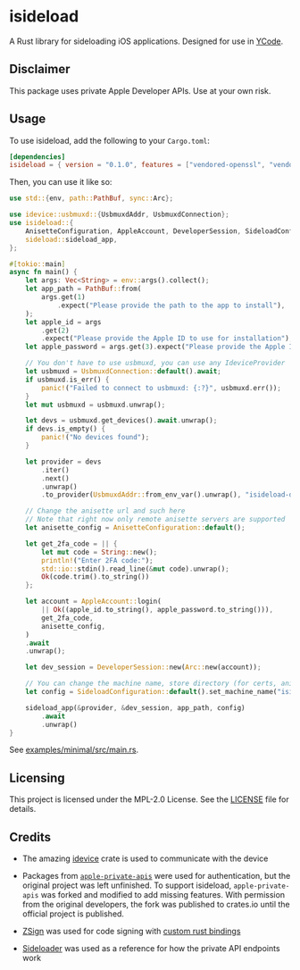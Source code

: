 # isideload

A Rust library for sideloading iOS applications. Designed for use in [YCode](https://github.com/nab138/YCode).

## Disclaimer

This package uses private Apple Developer APIs. Use at your own risk.

## Usage

To use isideload, add the following to your `Cargo.toml`:

```toml
[dependencies]
isideload = { version = "0.1.0", features = ["vendored-openssl", "vendored-botan" ] } # Optionally, both vendored features can be enabled to avoid needing OpenSSL and Botan installed on your system.
```

Then, you can use it like so:

```rs
use std::{env, path::PathBuf, sync::Arc};

use idevice::usbmuxd::{UsbmuxdAddr, UsbmuxdConnection};
use isideload::{
    AnisetteConfiguration, AppleAccount, DeveloperSession, SideloadConfiguration,
    sideload::sideload_app,
};

#[tokio::main]
async fn main() {
    let args: Vec<String> = env::args().collect();
    let app_path = PathBuf::from(
        args.get(1)
            .expect("Please provide the path to the app to install"),
    );
    let apple_id = args
        .get(2)
        .expect("Please provide the Apple ID to use for installation");
    let apple_password = args.get(3).expect("Please provide the Apple ID password");

    // You don't have to use usbmuxd, you can use any IdeviceProvider
    let usbmuxd = UsbmuxdConnection::default().await;
    if usbmuxd.is_err() {
        panic!("Failed to connect to usbmuxd: {:?}", usbmuxd.err());
    }
    let mut usbmuxd = usbmuxd.unwrap();

    let devs = usbmuxd.get_devices().await.unwrap();
    if devs.is_empty() {
        panic!("No devices found");
    }

    let provider = devs
        .iter()
        .next()
        .unwrap()
        .to_provider(UsbmuxdAddr::from_env_var().unwrap(), "isideload-demo");

    // Change the anisette url and such here
    // Note that right now only remote anisette servers are supported
    let anisette_config = AnisetteConfiguration::default();

    let get_2fa_code = || {
        let mut code = String::new();
        println!("Enter 2FA code:");
        std::io::stdin().read_line(&mut code).unwrap();
        Ok(code.trim().to_string())
    };

    let account = AppleAccount::login(
        || Ok((apple_id.to_string(), apple_password.to_string())),
        get_2fa_code,
        anisette_config,
    )
    .await
    .unwrap();

    let dev_session = DeveloperSession::new(Arc::new(account));

    // You can change the machine name, store directory (for certs, anisette data, & provision files), and logger
    let config = SideloadConfiguration::default().set_machine_name("isideload-demo".to_string());

    sideload_app(&provider, &dev_session, app_path, config)
        .await
        .unwrap()
}
```

See [examples/minimal/src/main.rs](examples/minimal/src/main.rs).

## Licensing

This project is licensed under the MPL-2.0 License. See the [LICENSE](LICENSE) file for details.

## Credits

- The amazing [idevice](https://github.com/jkcoxson/idevice) crate is used to communicate with the device

- Packages from [`apple-private-apis`](https://github.com/SideStore/apple-private-apis) were used for authentication, but the original project was left unfinished. To support isideload, `apple-private-apis` was forked and modified to add missing features. With permission from the original developers, the fork was published to crates.io until the official project is published.

- [ZSign](https://github.com/zhlynn/zsign) was used for code signing with [custom rust bindings](https://github.com/nab138/zsign-rust)

- [Sideloader](https://github.com/Dadoum/Sideloader) was used as a reference for how the private API endpoints work
